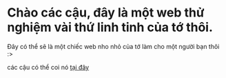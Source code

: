 # Chào các cậu, đây là một web thử nghiệm vài thứ linh tinh của tớ thôi. 
Đây có thể sẽ là một chiếc web nho nhỏ của tớ làm cho một người bạn thôi :> 

các cậu có thể coi nó [tại đây](https://dmb-me.github.io/HMinh/)
